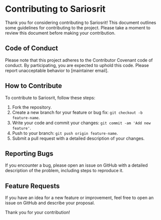 # Contributing to Sariosrit

Thank you for considering contributing to Sariosrit! This document outlines some guidelines for contributing to the project. Please take a moment to review this document before making your contribution.

## Code of Conduct
Please note that this project adheres to the Contributor Covenant code of conduct. By participating, you are expected to uphold this code. Please report unacceptable behavior to [maintainer email].

## How to Contribute
To contribute to Sariosrit, follow these steps:
1. Fork the repository.
2. Create a new branch for your feature or bug fix: `git checkout -b feature-name`.
3. Write your code and commit your changes: `git commit -am 'Add new feature'`.
4. Push to your branch: `git push origin feature-name`.
5. Submit a pull request with a detailed description of your changes.

## Reporting Bugs
If you encounter a bug, please open an issue on GitHub with a detailed description of the problem, including steps to reproduce it.

## Feature Requests
If you have an idea for a new feature or improvement, feel free to open an issue on GitHub and describe your proposal.

Thank you for your contribution!
